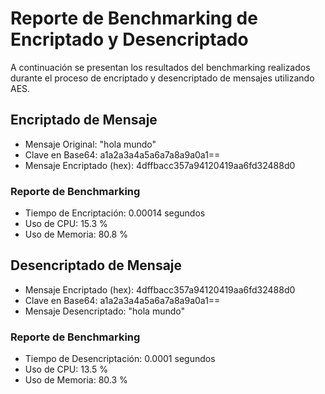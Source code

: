 # Reporte de Benchmarking de Encriptado y Desencriptado

A continuación se presentan los resultados del benchmarking realizados durante el proceso de encriptado y desencriptado de mensajes utilizando AES.

## Encriptado de Mensaje

- Mensaje Original: "hola mundo"
- Clave en Base64: a1a2a3a4a5a6a7a8a9a0a1==
- Mensaje Encriptado (hex): 4dffbacc357a94120419aa6fd32488d0

### Reporte de Benchmarking

- Tiempo de Encriptación: 0.00014 segundos
- Uso de CPU: 15.3 %
- Uso de Memoria: 80.8 %

## Desencriptado de Mensaje

- Mensaje Encriptado (hex): 4dffbacc357a94120419aa6fd32488d0
- Clave en Base64: a1a2a3a4a5a6a7a8a9a0a1==
- Mensaje Desencriptado: "hola mundo"

### Reporte de Benchmarking

- Tiempo de Desencriptación: 0.0001 segundos
- Uso de CPU: 13.5 %
- Uso de Memoria: 80.3 %
